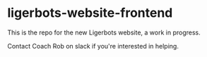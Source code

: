 # ligerbots-website-frontend

This is the repo for the new Ligerbots website, a work in progress.

Contact Coach Rob on slack if you're interested in helping.
